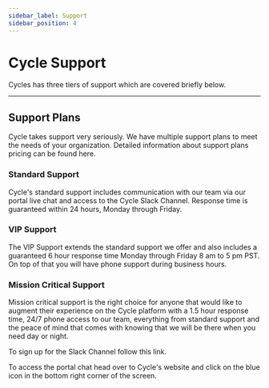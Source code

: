 ```yaml
---
sidebar_label: Support
sidebar_position: 4
---
```


# Cycle Support

Cycles has three tiers of support which are covered briefly below.

---

## Support Plans

Cycle takes support very seriously. We have multiple support plans to meet the needs of your organization. Detailed information about support plans pricing can be found here.

### Standard Support

Cycle's standard support includes communication with our team via our portal live chat and access to the Cycle Slack Channel. Response time is guaranteed within 24 hours, Monday through Friday.

### VIP Support

The VIP Support extends the standard support we offer and also includes a guaranteed 6 hour response time Monday through Friday 8 am to 5 pm PST. On top of that you will have phone support during business hours.

### Mission Critical Support

Mission critical support is the right choice for anyone that would like to augment their experience on the Cycle platform with a 1.5 hour response time, 24/7 phone access to our team, everything from standard support and the peace of mind that comes with knowing that we will be there when you need day or night.

To sign up for the Slack Channel follow this link.

To access the portal chat head over to Cycle's website and click on the blue icon in the bottom right corner of the screen.
